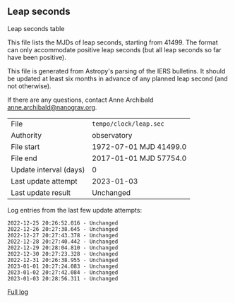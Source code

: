 
## Leap seconds

Leap seconds table

This file lists the MJDs of leap seconds, starting from 41499.
The format can only accommodate positive leap seconds (but all
leap seconds so far have been positive).

This file is generated from Astropy's parsing of the IERS
bulletins. It should be updated at least six months in advance
of any planned leap second (and not otherwise).

If there are any questions, contact Anne Archibald
<anne.archibald@nanograv.org>.

|     |     |
|:--- |:--- |
| File | `tempo/clock/leap.sec` |
| Authority | observatory |
| File start | 1972-07-01 MJD 41499.0 |
| File end | 2017-01-01 MJD 57754.0 |
| Update interval (days) | 0 |
| Last update attempt | 2023-01-03 |
| Last update result | Unchanged |

Log entries from the last few update attempts:
```
2022-12-25 20:26:52.016 - Unchanged
2022-12-26 20:27:38.645 - Unchanged
2022-12-27 20:27:43.378 - Unchanged
2022-12-28 20:27:40.442 - Unchanged
2022-12-29 20:28:04.810 - Unchanged
2022-12-30 20:27:23.328 - Unchanged
2022-12-31 20:26:38.955 - Unchanged
2023-01-01 20:27:24.083 - Unchanged
2023-01-02 20:27:42.084 - Unchanged
2023-01-03 20:28:56.311 - Unchanged
```
[Full log](https://raw.githubusercontent.com/ipta/pulsar-clock-corrections/main/log/tempo/clock/leap.sec.log)
